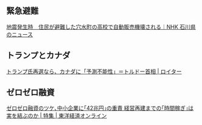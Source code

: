 ## 緊急避難

[地震発生時　住民が避難した穴水町の高校で自動販売機壊される｜NHK 石川県のニュース](https://www3.nhk.or.jp/lnews/kanazawa/20240123/3020018436.html)

## トランプとカナダ

[トランプ氏再選なら、カナダに「予測不能性」＝トルドー首相 | ロイター](https://jp.reuters.com/world/security/MGM4SX7J7RMVVKM7GKY6MV2JR4-2024-01-23/)

## ゼロゼロ融資

[ゼロゼロ融資のツケ､中小企業に｢42兆円｣の重責 経営再建までの｢時間稼ぎ｣は実を結ぶのか | 特集 | 東洋経済オンライン](https://toyokeizai.net/articles/-/729695)
